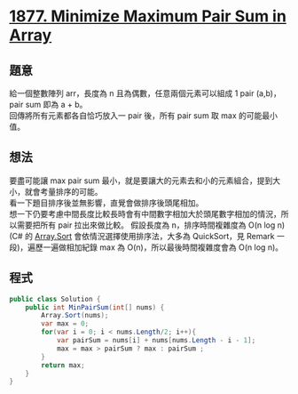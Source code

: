 # [1877. Minimize Maximum Pair Sum in Array](https://leetcode.com/problems/minimize-maximum-pair-sum-in-array/)

## 題意

給一個整數陣列 arr，長度為 n 且為偶數，任意兩個元素可以組成 1 pair (a,b)，pair sum 即為 a + b。  
回傳將所有元素都各自恰巧放入一 pair 後，所有 pair sum 取 max 的可能最小值。

## 想法

要盡可能讓 max pair sum 最小，就是要讓大的元素去和小的元素組合，提到大小，就會考量排序的可能。  
看一下題目排序後並無影響，直覺會做排序後頭尾相加。  
想一下仍要考慮中間長度比較長時會有中間數字相加大於頭尾數字相加的情況，所以需要把所有 pair 拉出來做比較。
假設長度為 n，排序時間複雜度為 O(n log n)(C# 的 [Array.Sort](https://learn.microsoft.com/en-us/dotnet/api/system.array.sort?view=net-8.0) 會依情況選擇使用排序法，大多為 QuickSort，見 Remark 一段)，遍歷一遍做相加紀錄 max 為 O(n)，所以最後時間複雜度會為 O(n log n)。

## 程式

```csharp
public class Solution {
    public int MinPairSum(int[] nums) {
        Array.Sort(nums);
        var max = 0;
        for(var i = 0; i < nums.Length/2; i++){
            var pairSum = nums[i] + nums[nums.Length - i - 1];
            max = max > pairSum ? max : pairSum ;
        }
        return max;
    }
}
```
